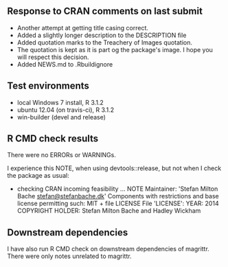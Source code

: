 ## Response to CRAN comments on last submit

* Another attempt at getting title casing correct.
* Added a slightly longer description to the DESCRIPTION file
* Added quotation marks to the Treachery of Images quotation.
* The quotation is kept as it is part og the package's image. 
  I hope you will respect this decision.
* Added NEWS.md to .Rbuildignore

## Test environments

* local Windows 7 install, R 3.1.2
* ubuntu 12.04 (on travis-ci), R 3.1.2
* win-builder (devel and release)

## R CMD check results
There were no ERRORs or WARNINGs. 

I experience this NOTE, when using devtools::release, but not
when I check the package as usual:

* checking CRAN incoming feasibility ... NOTE
Maintainer: 'Stefan Milton Bache <stefan@stefanbache.dk>'
Components with restrictions and base license permitting such:
  MIT + file LICENSE
File 'LICENSE':
  YEAR: 2014
  COPYRIGHT HOLDER: Stefan Milton Bache and Hadley Wickham

## Downstream dependencies
I have also run R CMD check on downstream dependencies of magrittr. 
There were only notes unrelated to magrittr.
